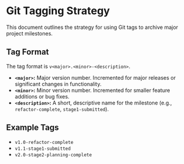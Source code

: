 # Git Tagging Strategy

This document outlines the strategy for using Git tags to archive major project milestones.

## Tag Format

The tag format is `v<major>.<minor>-<description>`.

*   **`<major>`:** Major version number. Incremented for major releases or significant changes in functionality.
*   **`<minor>`:** Minor version number. Incremented for smaller feature additions or bug fixes.
*   **`<description>`:** A short, descriptive name for the milestone (e.g., `refactor-complete`, `stage1-submitted`).

## Example Tags

*   `v1.0-refactor-complete`
*   `v1.1-stage1-submitted`
*   `v2.0-stage2-planning-complete`

